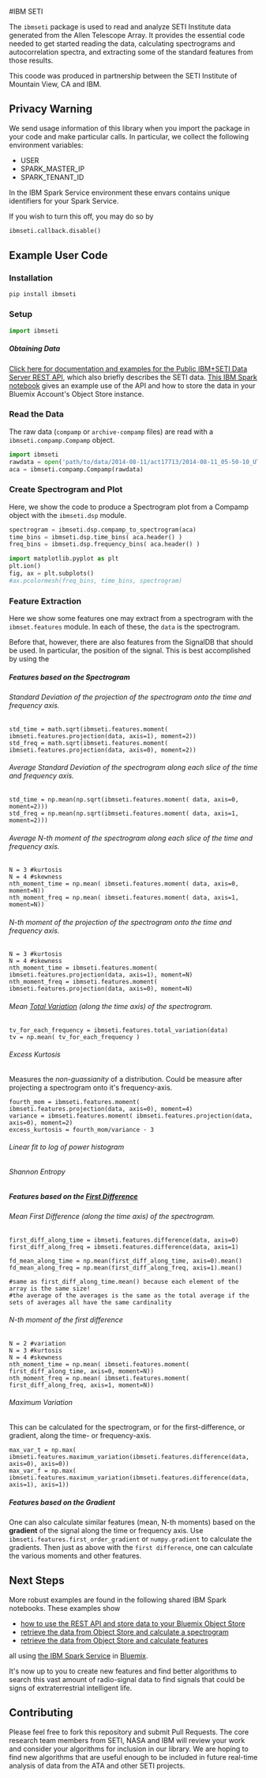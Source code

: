 #IBM SETI

The `ibmseti` package is used to read and analyze SETI Institute data generated from the Allen Telescope Array.
It provides the essential code needed to get started reading the data, calculating spectrograms and autocorrelation
spectra, and extracting some of the standard features from those results.

This coode was produced in partnership between the SETI Institute of Mountain View, CA and IBM.

## Privacy Warning

We send usage information of this library when you import the package in your code and make particular calls.
In particular, we collect the following environment variables:

  * USER
  * SPARK_MASTER_IP
  * SPARK_TENANT_ID

In the IBM Spark Service environment these envars contains unique identifiers for your Spark Service. 

If you wish to turn this off, you may do so by

```python
ibmseti.callback.disable()
```


## Example User Code

### Installation

    pip install ibmseti


### Setup

```python
import ibmseti
```

##### Obtaining Data

[Click here for documentation and examples for the Public IBM+SETI Data Server REST API](https://github.com/ibm-cds-labs/setigopublic/blob/master/README.md), 
which also briefly describes the SETI data. 
[This IBM Spark notebook](https://console.ng.bluemix.net/data/notebooks/e17dc8c6-9c33-4947-be31-ee6b4b7e0888/view?access_token=6e95d320610f67467ba63bc89d9cec48faf847f2532fdd7523b0dd2ccb9ea346#) 
gives an example use of the API and how to store the data in your Bluemix Account's Object Store instance.

### Read the Data

The raw data (`compamp` or `archive-compamp` files) are read with a `ibmseti.compamp.Compamp` object.

```python
import ibmseti
rawdata = open('path/to/data/2014-08-11/act17713/2014-08-11_05-50-10_UTC.act17713.dx2009.id-2.R.archive-compamp','r').read()
aca = ibmseti.compamp.Compamp(rawdata)
```

### Create Spectrogram and Plot

Here, we show the code to produce a Spectrogram plot from a Compamp object with the `ibmseti.dsp` module.

```python
spectrogram = ibmseti.dsp.compamp_to_spectrogram(aca)
time_bins = ibmseti.dsp.time_bins( aca.header() )
freq_bins = ibmseti.dsp.frequency_bins( aca.header() )

import matplotlib.pyplot as plt
plt.ion()
fig, ax = plt.subplots()
#ax.pcolormesh(freq_bins, time_bins, spectrogram)
```

### Feature Extraction

Here we show some features one may extract from a spectrogram with the `ibmset.features` module.
In each of these, the `data` is the spectrogram.

Before that, however, there are also features from the SignalDB that should be used. In particular,
the position of the signal. This is best accomplished by using the 

##### Features based on the Spectrogram

###### Standard Deviation of the projection of the spectrogram onto the time and frequency axis.

```
std_time = math.sqrt(ibmseti.features.moment( ibmseti.features.projection(data, axis=1), moment=2))
std_freq = math.sqrt(ibmseti.features.moment( ibmseti.features.projection(data, axis=0), moment=2))
```

###### Average Standard Deviation of the spectrogram along each slice of the time and frequency axis.

```
std_time = np.mean(np.sqrt(ibmseti.features.moment( data, axis=0, moment=2)))
std_freq = np.mean(np.sqrt(ibmseti.features.moment( data, axis=1, moment=2)))
```

###### Average N-th moment of the spectrogram along each slice of the time and frequency axis.

```
N = 3 #kurtosis 
N = 4 #skewness
nth_moment_time = np.mean( ibmseti.features.moment( data, axis=0, moment=N))
nth_moment_freq = np.mean( ibmseti.features.moment( data, axis=1, moment=N))
```

###### N-th moment of the projection of the spectrogram onto the time and frequency axis.

```
N = 3 #kurtosis
N = 4 #skewness
nth_moment_time = ibmseti.features.moment( ibmseti.features.projection(data, axis=1), moment=N)
nth_moment_freq = ibmseti.features.moment( ibmseti.features.projection(data, axis=0), moment=N)
```

###### Mean [Total Variation](https://en.wikipedia.org/wiki/Total_variation) (along the time axis) of the spectrogram.

```
tv_for_each_frequency = ibmseti.features.total_variation(data)
tv = np.mean( tv_for_each_frequency )
```

###### Excess Kurtosis

Measures the *non-guassianity* of a distribution. Could be measure after projecting a spectrogram onto
it's frequency-axis.

```
fourth_mom = ibmseti.features.moment( ibmseti.features.projection(data, axis=0), moment=4)
variance = ibmseti.features.moment( ibmseti.features.projection(data, axis=0), moment=2)
excess_kurtosis = fourth_mom/variance - 3
```

###### Linear fit to log of power histogram

###### Shannon Entropy

##### Features based on the [First Difference](http://people.duke.edu/~rnau/411diff.htm)

###### Mean First Difference (along the time axis) of the spectrogram.

```
first_diff_along_time = ibmseti.features.difference(data, axis=0)
first_diff_along_freq = ibmseti.features.difference(data, axis=1)

fd_mean_along_time = np.mean(first_diff_along_time, axis=0).mean() 
fd_mean_along_freq = np.mean(first_diff_along_freq, axis=1).mean()

#same as first_diff_along_time.mean() because each element of the array is the same size!
#the average of the averages is the same as the total average if the sets of averages all have the same cardinality
```

###### N-th moment of the first difference

```
N = 2 #variation
N = 3 #kurtosis 
N = 4 #skewness
nth_moment_time = np.mean( ibmseti.features.moment( first_diff_along_time, axis=0, moment=N))
nth_moment_freq = np.mean( ibmseti.features.moment( first_diff_along_freq, axis=1, moment=N))
```

###### Maximum Variation

This can be calculated for the spectrogram, or for the first-difference, or gradient, 
along the time- or frequency-axis.

```
max_var_t = np.max( ibmseti.features.maximum_variation(ibmseti.features.difference(data, axis=0), axis=0))
max_var_f = np.max( ibmseti.features.maximum_variation(ibmseti.features.difference(data, axis=1), axis=1))
```


##### Features based on the Gradient

One can also calculate similar features (mean, N-th moments) based on the **gradient** of the signal along
the time or frequency axis. Use `ibmseti.features.first_order_gradient` 
or `numpy.gradient` to calculate the gradients. Then just as above with the
`first difference`, one can calculate the various moments and other features.




## Next Steps

More robust examples are found in the following shared IBM Spark notebooks. These examples show

* [how to use the REST API and store data to your Bluemix Object Store](https://console.ng.bluemix.net/data/notebooks/e17dc8c6-9c33-4947-be31-ee6b4b7e0888/view?access_token=6e95d320610f67467ba63bc89d9cec48faf847f2532fdd7523b0dd2ccb9ea346#)
* [retrieve the data from Object Store and calculate a spectrogram](https://console.ng.bluemix.net/data/notebooks/d9e06caa-ab8b-41d8-b9f7-507cea13f085/view?access_token=48f90032025617b309558b9734946c5bdc9cda5fdb1596ddb23899b05b162786)
* [retrieve the data from Object Store and calculate features](https://console.ng.bluemix.net/data/notebooks/f234dad3-4966-41d3-8f21-16649a87ba3f/view?access_token=dc4926ef99723f7068e5c48315fe7510fde4eb4ae7c00ed4f7521b012b5a5db5)

all using [the IBM Spark Service](http://www.ibm.com/analytics/us/en/technology/spark/) 
in [Bluemix](https://console.ng.bluemix.net/docs/services/AnalyticsforApacheSpark/index.html). 

It's now up to you to create new features and find better algorithms to search this
vast amount of radio-signal data to find signals that could be signs of extraterrestrial intelligent
life.

## Contributing

Please feel free to fork this repository and submit Pull Requests. The core research team 
members from SETI, NASA and IBM will review your work and consider your algorithms for
inclusion in our library. We are hoping to find new algorithms that are useful enough to 
be included in future real-time analysis of data from the ATA and other SETI projects.



